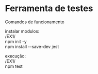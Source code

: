 # Ferramenta de testes
Comandos de funcionamento

instalar modulos:<br>
/EX1/<br>
npm init -y<br>
npm install --save-dev jest<br>

execução:<br>
/EX1/<br>
npm test<br>
